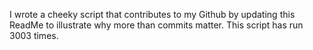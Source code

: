 I wrote a cheeky script that contributes to my Github by updating this ReadMe to illustrate why more than commits matter. This script has run 3003 times.